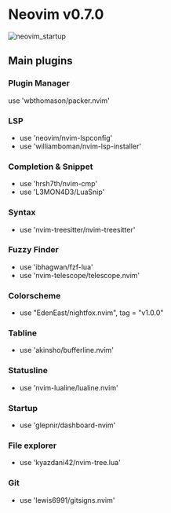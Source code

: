 # Neovim v0.7.0
![neovim_startup](https://user-images.githubusercontent.com/16230069/163686576-0f9ca977-037a-489a-b039-3172802cd719.png)

## Main plugins

### Plugin Manager
use 'wbthomason/packer.nvim'

### LSP
- use 'neovim/nvim-lspconfig'
- use 'williamboman/nvim-lsp-installer'

### Completion & Snippet
- use 'hrsh7th/nvim-cmp'
- use 'L3MON4D3/LuaSnip'

### Syntax
- use 'nvim-treesitter/nvim-treesitter'

### Fuzzy Finder
- use 'ibhagwan/fzf-lua'
- use 'nvim-telescope/telescope.nvim'

### Colorscheme
- use "EdenEast/nightfox.nvim", tag = "v1.0.0"

### Tabline
- use 'akinsho/bufferline.nvim'

### Statusline
- use 'nvim-lualine/lualine.nvim'

### Startup
- use 'glepnir/dashboard-nvim'

### File explorer
- use 'kyazdani42/nvim-tree.lua'

### Git
- use 'lewis6991/gitsigns.nvim'
